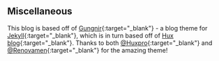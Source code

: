 ## Miscellaneous

This blog is based off of [Gungnir](https://github.com/Renovamen/jekyll-theme-gungnir){:target="_blank"} - a blog theme for [Jekyll](https://jekyllrb.com/){:target="_blank"}, which is in turn based off of [Hux blog](https://github.com/Huxpro/huxpro.github.io){:target="_blank"}. Thanks to both [@Huxpro](https://github.com/Huxpro){:target="_blank"} and [@Renovamen](https://github.com/Renovamen){:target="_blank"} for the amazing theme!

&nbsp; &nbsp;
